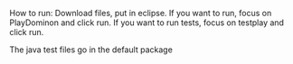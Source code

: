 How to run: Download files, put in eclipse. If you want to run, focus on PlayDominon and click run. If you want to run tests, focus on testplay and click run. 

The java test files go in the default package
